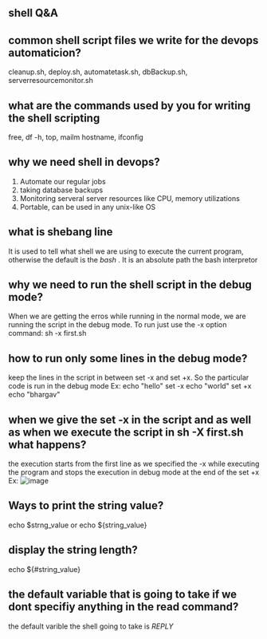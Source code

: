 ## shell Q&A

## common shell script files we write for the devops automaticion?
cleanup.sh, deploy.sh, automatetask.sh, dbBackup.sh, serverresourcemonitor.sh

## what are the commands used by you for writing the shell scripting
free, df -h, top, mailm hostname, ifconfig

## why we need shell in devops?
1. Automate our regular jobs
2. taking database backups
3. Monitoring serveral server resources like CPU, memory utilizations
4. Portable, can be used in any unix-like OS

## what is shebang line
It is used to tell what shell we are using to execute the current program, otherwise the default is the *bash* . It is an absolute path the bash interpretor

## why we need to run the shell script in the debug mode?
When we are getting the erros while running in the normal mode, we are running the script in the debug mode. To run just use the -x option
command: sh -x first.sh

## how to run only some lines in the debug mode?
keep the lines in the script in between set -x and set +x. So the particular code is run in the debug mode
Ex: echo "hello"
set -x
echo "world"
set +x
echo "bhargav"

## when we give the set -x in the script and as well as when we execute the script in sh -X first.sh what happens?
the execution starts from the first line as we specified the -x while executing the program and stops the execution in debug mode at the end of the set +x
Ex: ![image](https://github.com/bhargavsp/ShellScripting/assets/45779321/5dad295a-ad30-4791-8f96-3c02bbf6c632)

## Ways to print the string value?
echo $strng_value or echo ${string_value}

## display the string length?
echo ${#string_value}

## the default variable that is going to take if we dont specifiy anything in the read command?
the default varible the shell going to take is *REPLY*


 
